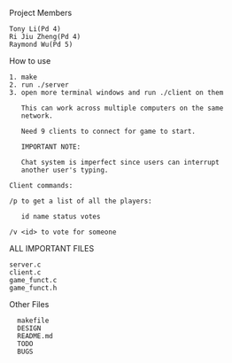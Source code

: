 Project Members

	Tony Li(Pd 4)
	Ri Jiu Zheng(Pd 4)
	Raymond Wu(Pd 5)

How to use

    1. make
    2. run ./server
    3. open more terminal windows and run ./client on them

       This can work across multiple computers on the same 
       network.

       Need 9 clients to connect for game to start.

       IMPORTANT NOTE:
       
       Chat system is imperfect since users can interrupt 
       another user's typing.

    Client commands:
    
    /p to get a list of all the players:
       
       id name status votes
       
    /v <id> to vote for someone  

    
ALL IMPORTANT FILES

    server.c
    client.c
    game_funct.c
    game_funct.h

Other Files

      makefile
      DESIGN
      README.md
      TODO
      BUGS